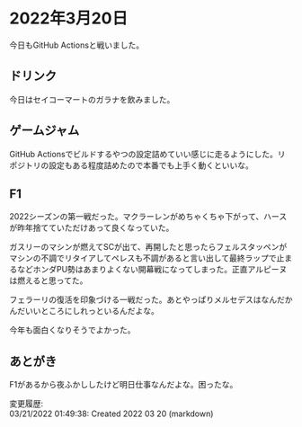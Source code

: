 # 2022年3月20日

今日もGitHub Actionsと戦いました。

## ドリンク

今日はセイコーマートのガラナを飲みました。

## ゲームジャム

GitHub Actionsでビルドするやつの設定詰めていい感じに走るようにした。リポジトリの設定もある程度詰めたので本番でも上手く動くといいな。

## F1

2022シーズンの第一戦だった。マクラーレンがめちゃくちゃ下がって、ハースが昨年捨てていただけあって良くなっていた。

ガスリーのマシンが燃えてSCが出て、再開したと思ったらフェルスタッペンがマシンの不調でリタイアしてペレスも不調があると言い出して最終ラップで止まるなどホンダPU勢はあまりよくない開幕戦になってしまった。正直アルピーヌは燃えると思ってた。

フェラーリの復活を印象づける一戦だった。あとやっぱりメルセデスはなんだかんだいいところにしれっといるんだよな。

今年も面白くなりそうでよかった。

## あとがき

F1があるから夜ふかししたけど明日仕事なんだよな。困ったな。

変更履歴:  
03/21/2022 01:49:38: Created 2022 03 20 (markdown)  
